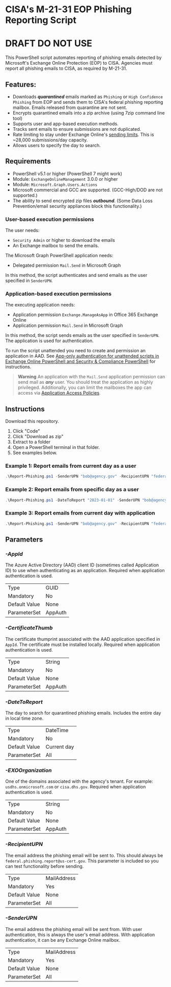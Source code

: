# CISA's M-21-31 EOP Phishing Reporting Script

# DRAFT DO NOT USE

This PowerShell script automates reporting of phishing emails detected by Microsoft's Exchange Online Protection (EOP) to CISA. Agencies must report all phishing emails to CISA, as required by M-21-31.

## Features:
- Downloads ***quarantined*** emails marked as `Phishing` or `High Confidence Phishing` from EOP and sends them to CISA's federal phishing reporting mailbox. Emails released from quarantine are not sent.
- Encrypts quarantined emails into a zip archive (using 7zip command line tool)
- Supports user and app-based execution methods.
- Tracks sent emails to ensure submissions are not duplicated.
- Rate limiting to stay under Exchange Online's [sending limits](https://learn.microsoft.com/en-us/office365/servicedescriptions/exchange-online-service-description/exchange-online-limits#receiving-and-sending-limits). This is ~28,000 submissions/day capacity.
- Allows users to specify the day to search.


## Requirements

- PowerShell v5.1 or higher (PowerShell 7 might work)
- Module: `ExchangeOnlineManagement` 3.0.0 or higher
- Module: `Microsoft.Graph.Users.Actions`
- Microsoft commercial and GCC are supported. (GCC-High/DOD are not supported.)
- The ability to send encrypted zip files ***outbound***. (Some Data Loss Prevention/email security appliances block this functionality.)

### User-based execution permissions

The user needs:
- `Security Admin` or higher to download the emails
- An Exchange mailbox to send the emails.

The Microsoft Graph PowerShell application needs:
- Delegated permission `Mail.Send` in Microsoft Graph

In this method, the script authenticates and send emails as the user specified in `SenderUPN`.

### Application-based execution permissions

The executing application needs:
- Application permission `Exchange.ManageAsApp` in Office 365 Exchange Online
- Application permission `Mail.Send` in Microsoft Graph

In this method, the script sends emails as the user specified in `SenderUPN`. The application is used for authentication.

To run the script unattended you need to create and permission an application in AAD. See [App-only authentication for unattended scripts in Exchange Online PowerShell and Security & Compliance PowerShell](https://learn.microsoft.com/en-us/powershell/exchange/app-only-auth-powershell-v2?view=exchange-ps) for instructions.

> **Warning**
> An application with the `Mail.Send` application permission can send mail as ***any*** user. You should treat the application as highly privileged. Additionally, you can limit the mailboxes the app can access via [Application Access Policies](https://learn.microsoft.com/en-us/graph/auth-limit-mailbox-access). 

## Instructions

Download this repository.

1. Click "Code"
2. Click "Download as zip"
3. Extract to a folder
4. Open a PowerShell terminal in that folder.
5. See examples below.

### Example 1: Report emails from current day as a user
```PowerShell
.\Report-Phishing.ps1 -SenderUPN "bob@agency.gov" -RecipientUPN "federal.phishing.report@us-cert.gov"
```

### Example 2: Report emails from specific day as a user
```PowerShell
.\Report-Phishing.ps1 -DateToReport "2023-01-01" -SenderUPN "bob@agency.gov" -RecipientUPN "federal.phishing.report@us-cert.gov"
```

### Example 3: Report emails from current day with application
```PowerShell
.\Report-Phishing.ps1 -SenderUPN "bob@agency.gov" -RecipientUPN "federal.phishing.report@us-cert.gov" -AppId <AppId> -CertificateThumb <CertificateThumbprint> -EXOOrganization <Agency Microsoft domain>
```

## Parameters

### ***-AppId*** 

The Azure Active Directory (AAD) client ID (sometimes called Application ID) to use when authenticating as an application. Required when application authentication is used.

|           |     |
|---------------|---------|
| Type          | GUID    |
| Mandatory     | No      |
| Default Value | None    |
| ParameterSet  | AppAuth |

### ***-CertificateThumb***

The certificate thumprint associated with the AAD application specified in `AppId`. The certificate must be installed locally. Required when application authentication is used.

|           |     |
|---------------|---------|
| Type          | String  |
| Mandatory     | No      |
| Default Value | None    |
| ParameterSet  | AppAuth |

### ***-DateToReport***

The day to search for quarantined phishing emails. Includes the entire day in local time zone.

|               |             |
|---------------|-------------|
| Type          | DateTime    |
| Mandatory     | No          |
| Default Value | Current day |
| ParameterSet  | All         |

### ***-EXOOrganization***

One of the domains associated with the agency's tenant. For example: `usdhs.onmicrosoft.com` or `cisa.dhs.gov`. Required when application authentication is used.

|           |     |
|---------------|---------|
| Type          | String  |
| Mandatory     | No      |
| Default Value | None    |
| ParameterSet  | AppAuth |

### ***-RecipientUPN***

The email address the phishing email will be sent to. This should always be `federal.phishing.report@us-cert.gov`. This parameter is included so you can test functionality before sending.

|               |             |
|---------------|-------------|
| Type          | MailAddress |
| Mandatory     | Yes         |
| Default Value | None        |
| ParameterSet  | All         |

### ***-SenderUPN***
The email address the phishing email will be sent from. With user authentication, this is always the user's email address. With application authentication, it can be any Exchange Online mailbox.

|               |             |
|---------------|-------------|
| Type          | MailAddress |
| Mandatory     | Yes         |
| Default Value | None        |
| ParameterSet  | All         |

